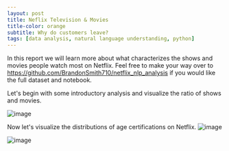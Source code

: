 ```yaml
---
layout: post
title: Neflix Television & Movies
title-color: orange
subtitle: Why do customers leave?
tags: [data analysis, natural language understanding, python]
---
```



In this report we will learn more about what characterizes the shows and movies people watch most on Netflix.
Feel free to make your way over to https://github.com/BrandonSmith710/netflix_nlp_analysis if you would like the full dataset and notebook.

Let's begin with some introductory analysis and visualize the ratio of shows and movies.

![image](https://user-images.githubusercontent.com/75755695/176339508-c5438251-698e-4c33-add0-1ce5486223f0.png)

Now let's visualize the distributions of age certifications on Netflix.
![image](https://user-images.githubusercontent.com/75755695/176339260-86cb7e08-7f68-4c3d-97ba-c827da1c3c6d.png)

![image](https://user-images.githubusercontent.com/75755695/176339443-4e0d078d-0911-486d-8168-25019e040824.png)



